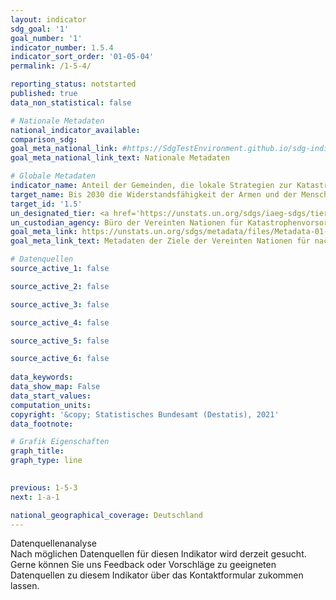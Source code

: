 ```yaml
---
layout: indicator    
sdg_goal: '1'    
goal_number: '1'    
indicator_number: 1.5.4    
indicator_sort_order: '01-05-04'    
permalink: /1-5-4/    

reporting_status: notstarted    
published: true    
data_non_statistical: false    

# Nationale Metadaten    
national_indicator_available:     
comparison_sdg:     
goal_meta_national_link: #https://SdgTestEnvironment.github.io/sdg-indicators/public/MetaDe/1.5.4.pdf    
goal_meta_national_link_text: Nationale Metadaten    

# Globale Metadaten    
indicator_name: Anteil der Gemeinden, die lokale Strategien zur Katastrophenvorsorge im Einklang mit nationalen Strategien zur Katastrophenvorsorge beschließen und umsetzen    
target_name: Bis 2030 die Widerstandsfähigkeit der Armen und der Menschen in prekären Situationen erhöhen und ihre Exposition und Anfälligkeit gegenüber klimabedingten Extremereignissen und anderen wirtschaftlichen, sozialen und ökologischen Schocks und Katastrophen verringern    
target_id: '1.5'    
un_designated_tier: <a href='https://unstats.un.org/sdgs/iaeg-sdgs/tier-classification/' title='Klicken Sie hier um weitere Informationen zur UN-Tier-Klassifikation zu erhalten.'  target='_blank'>Tier II</a>    
un_custodian_agency: Büro der Vereinten Nationen für Katastrophenvorsorge (UNDRR)    
goal_meta_link: https://unstats.un.org/sdgs/metadata/files/Metadata-01-05-04.pdf    
goal_meta_link_text: Metadaten der Ziele der Vereinten Nationen für nachhaltige Entwicklung    

# Datenquellen
source_active_1: false

source_active_2: false

source_active_3: false

source_active_4: false

source_active_5: false

source_active_6: false
    
data_keywords:     
data_show_map: False    
data_start_values:     
computation_units:     
copyright: '&copy; Statistisches Bundesamt (Destatis), 2021'    
data_footnote:     

# Grafik Eigenschaften    
graph_title:     
graph_type: line    
    

previous: 1-5-3    
next: 1-a-1    

national_geographical_coverage: Deutschland    
---
```


<span class="status notstarted"> Datenquellenanalyse </span><br>
Nach möglichen Datenquellen für diesen Indikator wird derzeit gesucht.
Gerne können Sie uns Feedback oder Vorschläge zu geeigneten Datenquellen zu diesem Indikator über das Kontaktformular zukommen lassen.